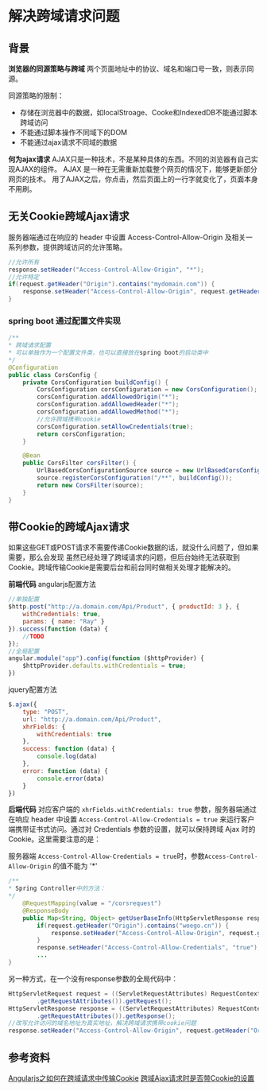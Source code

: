 # 解决跨域请求问题

## 背景

**浏览器的同源策略与跨域**
两个页面地址中的协议、域名和端口号一致，则表示同源。

同源策略的限制：

- 存储在浏览器中的数据，如localStroage、Cooke和IndexedDB不能通过脚本跨域访问
- 不能通过脚本操作不同域下的DOM
- 不能通过ajax请求不同域的数据

**何为ajax请求**
AJAX只是一种技术，不是某种具体的东西。不同的浏览器有自己实现AJAX的组件。
AJAX 是一种在无需重新加载整个网页的情况下，能够更新部分网页的技术。
用了AJAX之后，你点击，然后页面上的一行字就变化了，页面本身不用刷。

## 无关Cookie跨域Ajax请求

服务器端通过在响应的 header 中设置 Access-Control-Allow-Origin 及相关一系列参数，提供跨域访问的允许策略。

```java 示例
//允许所有
response.setHeader("Access-Control-Allow-Origin", "*");
//允许特定
if(request.getHeader("Origin").contains("mydomain.com")) {
    response.setHeader("Access-Control-Allow-Origin", request.getHeader("Origin"));
}
```

### spring boot 通过配置文件实现

```java
/**
* 跨域请求配置
* 可以单独作为一个配置文件类，也可以直接放在spring boot的启动类中
*/
@Configuration
public class CorsConfig {
    private CorsConfiguration buildConfig() {
        CorsConfiguration corsConfiguration = new CorsConfiguration();
        corsConfiguration.addAllowedOrigin("*");
        corsConfiguration.addAllowedHeader("*");
        corsConfiguration.addAllowedMethod("*");
        //允许跨域携带cookie
        corsConfiguration.setAllowCredentials(true);
        return corsConfiguration;
    }

    @Bean
    public CorsFilter corsFilter() {
        UrlBasedCorsConfigurationSource source = new UrlBasedCorsConfigurationSource();
        source.registerCorsConfiguration("/**", buildConfig());
        return new CorsFilter(source);
    }
}
```

## 带Cookie的跨域Ajax请求

如果这些GET或POST请求不需要传递Cookie数据的话，就没什么问题了，但如果需要，那么会发现 虽然已经处理了跨域请求的问题，但后台始终无法获取到Cookie。跨域传输Cookie是需要后台和前台同时做相关处理才能解决的。

**前端代码**
angularjs配置方法

```javascript angularjs
//单独配置
$http.post("http://a.domain.com/Api/Product", { productId: 3 }, {
    withCredentials: true,
    params: { name: "Ray" }
}).success(function (data) {
    //TODO
});
//全局配置
angular.module("app").config(function ($httpProvider) {
    $httpProvider.defaults.withCredentials = true;
})
```

jquery配置方法

```javascript jquery
$.ajax({
    type: "POST",
    url: "http://a.domain.com/Api/Product",
    xhrFields: {
        withCredentials: true
    },
    success: function (data) {
        console.log(data)
    },
    error: function (data) {
        console.error(data)
    }
})
```

**后端代码**
对应客户端的 `xhrFields.withCredentials: true` 参数，服务器端通过在响应 header 中设置 `Access-Control-Allow-Credentials = true` 来运行客户端携带证书式访问。通过对 Credentials 参数的设置，就可以保持跨域 Ajax 时的 Cookie。这里需要注意的是：

服务器端 `Access-Control-Allow-Credentials = true`时，参数`Access-Control-Allow-Origin` 的值不能为 '*'

```java
/**
* Spring Controller中的方法：
*/
    @RequestMapping(value = "/corsrequest")
    @ResponseBody
    public Map<String, Object> getUserBaseInfo(HttpServletResponse response) {
        if(request.getHeader("Origin").contains("woego.cn")) {
            response.setHeader("Access-Control-Allow-Origin", request.getHeader("Origin"));
        }
        response.setHeader("Access-Control-Allow-Credentials", "true");
        ...
}
```

另一种方式，在一个没有response参数的全局代码中：

```java
HttpServletRequest request = ((ServletRequestAttributes) RequestContextHolder
        .getRequestAttributes()).getRequest();
HttpServletResponse response = ((ServletRequestAttributes) RequestContextHolder
        .getRequestAttributes()).getResponse();
//改写允许访问的域名地址为真实地址，解决跨域请求携带cookie问题
response.setHeader("Access-Control-Allow-Origin", request.getHeader("Origin"));
```

## 参考资料

[Angularjs之如何在跨域请求中传输Cookie](https://blog.csdn.net/mygrilzhuyulin/article/details/52690129)
[跨域Ajax请求时是否带Cookie的设置](https://blog.csdn.net/wzl002/article/details/51441704)